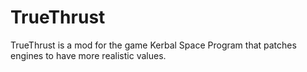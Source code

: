 # TrueThrust
TrueThrust is a mod for the game Kerbal Space Program that patches engines to have more realistic values.
